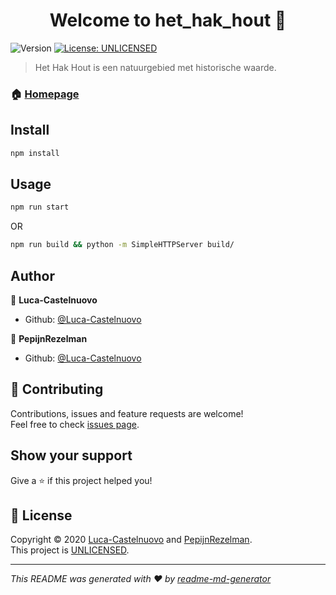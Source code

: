 <h1 align="center">Welcome to het_hak_hout 👋</h1>
<p>
  <img alt="Version" src="https://img.shields.io/badge/version-0.1.0-blue.svg?cacheSeconds=2592000" />
  <a href="https://choosealicense.com/no-permission/" target="_blank">
    <img alt="License: UNLICENSED" src="https://img.shields.io/badge/License-UNLICENSED-yellow.svg" />
  </a>
</p>

> Het Hak Hout is een natuurgebied met historische waarde.

### 🏠 [Homepage](https://hethakhout.nl)

## Install

```sh
npm install
```

## Usage

```sh
npm run start
```

OR

```sh
npm run build && python -m SimpleHTTPServer build/
```

## Author

👤 **Luca-Castelnuovo**

-   Github: [@Luca-Castelnuovo](https://github.com/Luca-Castelnuovo)

👤 **PepijnRezelman**

-   Github: [@Luca-Castelnuovo](https://github.com/PepijnRezelman)

## 🤝 Contributing

Contributions, issues and feature requests are welcome!<br />Feel free to check [issues page](https://github.com/Luca-Castelnuovo/Het-Hak-Hout/issues).

## Show your support

Give a ⭐️ if this project helped you!

## 📝 License

Copyright © 2020 [Luca-Castelnuovo](https://github.com/Luca-Castelnuovo) and [PepijnRezelman](https://github.com/PepijnRezelman).<br />
This project is [UNLICENSED](https://choosealicense.com/no-permission/).

---

_This README was generated with ❤️ by [readme-md-generator](https://github.com/kefranabg/readme-md-generator)_
